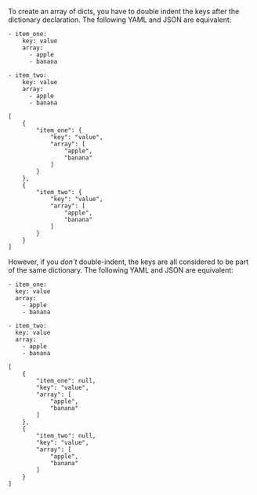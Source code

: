 To create an array of dicts, you have to double indent the keys after the dictionary declaration. The following YAML and JSON are equivalent:

```
- item_one:
    key: value
    array:
      - apple
      - banana

- item_two:
    key: value
    array:
      - apple
      - banana  
```

```
[
    {
        "item_one": {
            "key": "value",
            "array": [
                "apple",
                "banana"
            ]
        }
    },
    {
        "item_two": {
            "key": "value",
            "array": [
                "apple",
                "banana"
            ]
        }
    }
]
```


However, if you *don't* double-indent, the keys are all considered to be part of the same dictionary. The following YAML and JSON are equivalent:

```  
- item_one:
  key: value
  array:
    - apple
    - banana

- item_two:
  key: value
  array:
    - apple
    - banana 
```


```
[
    {
        "item_one": null,
        "key": "value",
        "array": [
            "apple",
            "banana"
        ]
    },
    {
        "item_two": null,
        "key": "value",
        "array": [
            "apple",
            "banana"
        ]
    }
]
```
